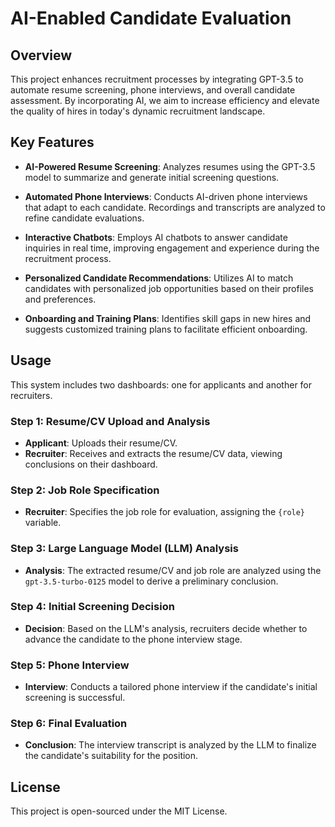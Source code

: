 # AI-Enabled Candidate Evaluation

## Overview

This project enhances recruitment processes by integrating GPT-3.5 to automate resume screening, phone interviews, and overall candidate assessment. By incorporating AI, we aim to increase efficiency and elevate the quality of hires in today's dynamic recruitment landscape.

## Key Features

- **AI-Powered Resume Screening**: Analyzes resumes using the GPT-3.5 model to summarize and generate initial screening questions.
  
- **Automated Phone Interviews**: Conducts AI-driven phone interviews that adapt to each candidate. Recordings and transcripts are analyzed to refine candidate evaluations.

- **Interactive Chatbots**: Employs AI chatbots to answer candidate inquiries in real time, improving engagement and experience during the recruitment process.

- **Personalized Candidate Recommendations**: Utilizes AI to match candidates with personalized job opportunities based on their profiles and preferences.

- **Onboarding and Training Plans**: Identifies skill gaps in new hires and suggests customized training plans to facilitate efficient onboarding.

## Usage

This system includes two dashboards: one for applicants and another for recruiters.

### Step 1: Resume/CV Upload and Analysis
- **Applicant**: Uploads their resume/CV.
- **Recruiter**: Receives and extracts the resume/CV data, viewing conclusions on their dashboard.

### Step 2: Job Role Specification
- **Recruiter**: Specifies the job role for evaluation, assigning the `{role}` variable.

### Step 3: Large Language Model (LLM) Analysis
- **Analysis**: The extracted resume/CV and job role are analyzed using the `gpt-3.5-turbo-0125` model to derive a preliminary conclusion.

### Step 4: Initial Screening Decision
- **Decision**: Based on the LLM's analysis, recruiters decide whether to advance the candidate to the phone interview stage.

### Step 5: Phone Interview
- **Interview**: Conducts a tailored phone interview if the candidate's initial screening is successful.

### Step 6: Final Evaluation
- **Conclusion**: The interview transcript is analyzed by the LLM to finalize the candidate's suitability for the position.

## License

This project is open-sourced under the MIT License.
